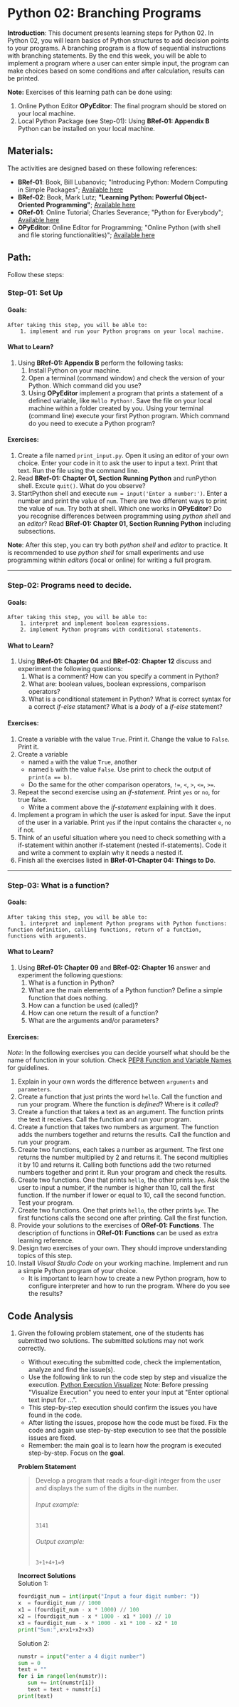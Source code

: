 # Python 02: Branching Programs

**Introduction**: This document presents learning steps for Python 02. In Python 02, you will learn basics of Python structures to add decision points to your programs. A branching program is a flow of sequential instructions with branching statements. By the end this week, you will be able to implement a program where a user can enter simple input, the program can make choices based on some conditions and after calculation, results can be printed.

**Note:** Exercises of this learning path can be done using:

1. Online Python Editor **OPyEditor**: The final program should be stored on your local machine.
2. Local Python Package (see Step-01): Using **BRef-01: Appendix B** Python can be installed on your local machine.

## Materials:

The activities are designed based on these following references:

- **BRef-01**: Book, Bill Lubanovic; "Introducing Python: Modern Computing in Simple Packages"; [Available here](https://www.oreilly.com/library/view/introducing-python-2nd/9781492051374/)
- **BRef-02**: Book, Mark Lutz; **"Learning Python: Powerful Object-Oriented Programming"**; [Available here](https://www.oreilly.com/library/view/learning-python-6th/9781098171292/)
- **ORef-01**: Online Tutorial; Charles Severance; "Python for Everybody"; [Available here](https://books.trinket.io/pfe/index.html)
- **OPyEditor**: Online Editor for Programming; "Online Python (with shell and file storing functionalities)"; [Available here](https://www.online-python.com/)

## Path:


Follow these steps:

### Step-01: Set Up
#### Goals:

```
After taking this step, you will be able to:
	1. implement and run your Python programs on your local machine.
```

#### What to Learn?

1. Using **BRef-01: Appendix B** perform the following tasks:
   1. Install Python on your machine.
   2. Open a terminal (command window) and check the version of your Python. Which command did you use?
   3. Using **OPyEditor** implement a program that prints a statement of a defined variable, like ```Hello Python!```. Save the file on your local machine within a folder created by you. Using your terminal (command line) execute your first Python program. Which command do you need to execute a Python program?

#### Exercises:

1. Create a file named ```print_input.py```. Open it using an editor of your own choice. Enter your code in it to ask the user to input a text. Print that text. Run the file using the command line.
2. Read **BRef-01: Chapter 01, Section Running Python** and runPython shell. Excute ```quit()```. What do you observe?
3. StartPython shell and execute ```num = input('Enter a number:')```. Enter a number and print the value of ```num```. There are two different ways to print the value of ```num```. Try both at shell. Which one works in **OPyEditor**? Do you recognise differences between programming using *python shell* and an *editor*? Read **BRef-01: Chapter 01, Section Running Python** including subsections.

**Note**: After this step, you can try both *python shell* and *editor* to practice. It is recommended to use *python shell* for small experiments and use programming within *editor*s (local or online) for writing a full program.

<hr>

### Step-02: Programs need to decide.
#### Goals:

```
After taking this step, you will be able to:
	1. interpret and implement boolean expressions.
	2. implement Python programs with conditional statements.
```

#### What to Learn?

1. Using **BRef-01: Chapter 04** and **BRef-02: Chapter 12** discuss and experiment the following questions:
   1. What is a comment? How can you specify a comment in Python?
   2. What are: boolean values, boolean expressions, comparison operators?
   3. What is a conditional statement in Python? What is correct syntax for a correct *if-else* statament? What is a *body* of a *if-else* statement?

#### Exercises:

1. Create a variable with the value ```True```. Print it. Change the value to ```False```. Print it.
2. Create a variable
	- named ```a``` with the value ```True```, another
	- named ```b``` with the value ```False```. Use print to check the output of ```print(a == b)```.
	- Do the same for the other comparison operators, ```!=```, ```<```, ```>```, ```<=```, ```>=```.
4. Repeat the second exercise using an *if-statement*. Print ```yes``` or ```no```, for true false.
	- Write a comment above the *if-statement* explaining with it does.
6. Implement a program in which the user is asked for input. Save the input of the user in a variable. Print ```yes``` if the input contains the character ```e```, ```no``` if not.
7. Think of an useful situation where you need to check something with a if-statement within another if-statement (nested if-statements). Code it and write a comment to explain why it needs a nested if.
8. Finish all the exercises listed in **BRef-01-Chapter 04: Things to Do**.

<hr>

### Step-03: What is a function?

#### Goals:

```
After taking this step, you will be able to:
	1. interpret and implement Python programs with Python functions: function definition, calling functions, return of a function, functions with arguments.
```

#### What to Learn?

1. Using **BRef-01: Chapter 09** and **BRef-02: Chapter 16** answer and experiment the following questions:
   1. What is a function in Python?
   2. What are the main elements of a Python function? Define a simple function that does nothing.
   3. How can a function be used (called)? 
   4. How can one return the result of a function?
   5. What are the arguments and/or parameters?

#### Exercises:

*Note*: In the following exercises you can decide yourself what should be the name of function in your solution. Check [PEP8 Function and Variable Names](https://peps.python.org/pep-0008/#function-and-variable-names) for guidelines.

1. Explain in your own words the difference between `arguments` and `parameters`.
2. Create a function that just prints the word `hello`. Call the function and run your program. Where the function is *defined*? Where is it *called*?
3. Create a function that takes a text as an argument. The function prints the text it receives. Call the function and run your program.
4. Create a function that takes two numbers as argument. The function adds the numbers together and returns the results. Call the function and run your program.
5. Create two functions, each takes a number as argument. The first one returns the number multiplied by 2 and returns it. The second multiplies it by 10 and returns it. Calling both functions add the two returned numbers together and print it. Run your program and check the results.
6. Create two functions. One that prints `hello`, the other prints `bye`. Ask the user to input a number, if the number is higher than 10, call the first function. If the number if lower or equal to 10, call the second function. Test your program.
7. Create two functions. One that prints `hello`, the other prints `bye`. The first functions calls the second one after printing. Call the first function.
8. Provide your solutions to the exercises of **ORef-01: Functions**. The description of functions in **ORef-01: Functions** can be used as extra learning reference.
9. Design two exercises of your own. They should improve understanding topics of this step.
10. Install *Visual Studio Code* on your working machine. Implement and run a simple Python program of your choice. 
	- It is important to learn how to create a new Python program, how to configure interpreter and how to run the program. Where do you see the results?


## Code Analysis

1. Given the following problem statement, one of the students has submitted two solutions. The submitted solutions may not work correctly.
	- Without executing the submitted code, check the implementation, analyze and find the issue(s).
	- Use the following link to run the code step by step and visualize the execution. [Python Execution Visualizer](https://cscircles.cemc.uwaterloo.ca/visualize) Note: Before pressing "Visualize Execution" you need to enter your input at "Enter optional text input for ...". 
	- This step-by-step execution should confirm the issues you have found in the code.
	- After listing the issues, propose how the code must be fixed. Fix the code and again use step-by-step execution to see that the possible issues are fixed.
	- Remember: the main goal is to learn how the program is executed step-by-step. Focus on the **goal**.

	**Problem Statement**
   > Develop a program that reads a four-digit integer from the user and displays the sum of the digits in the number.
   >
   > ###### Input example:
   > `3141`
   >
   > ###### Output example:
   > `3+1+4+1=9`

	**Incorrect Solutions** \
   Solution 1:
   ```python
   fourdigit_num = int(input("Input a four digit number: "))
   x  = fourdigit_num // 1000
   x1 = (fourdigit_num - x * 1000) // 100
   x2 = (fourdigit_num - x * 1000 - x1 * 100) // 10
   x3 = fourdigit_num - x * 1000 - x1 * 100 - x2 * 10
   print("Sum:",x+x1+x2+x3)
   ```
   Solution 2:
   ```python
   numstr = input("enter a 4 digit number")
   sum = 0
   text = ""
   for i in range(len(numstr)):
      sum += int(numstr[i])
      text = text + numstr[i]
   print(text)
   ```